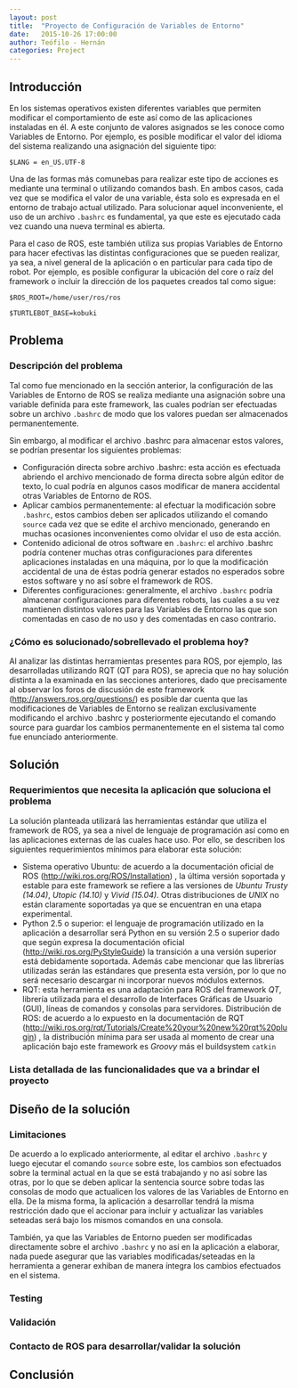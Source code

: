 ```yaml
---
layout: post
title:  "Proyecto de Configuración de Variables de Entorno"
date:   2015-10-26 17:00:00
author: Teófilo - Hernán
categories: Project
---
```


## Introducción

En los sistemas operativos existen diferentes variables que permiten modificar el comportamiento de este así como de las aplicaciones instaladas en él. A este conjunto de valores asignados se les conoce como Variables de Entorno. Por ejemplo, es posible modificar el valor del idioma del sistema realizando una asignación del siguiente tipo:

`$LANG = en_US.UTF-8`

Una de las formas más comunebas para realizar este tipo de acciones es mediante una terminal o utilizando comandos bash. En ambos casos, cada vez que se modifica el valor de una variable, ésta solo es expresada en el entorno de trabajo actual utilizado. Para solucionar aquel inconveniente, el uso de un archivo `.bashrc` es fundamental, ya que este es ejecutado cada vez cuando una nueva terminal es abierta.

Para el caso de ROS, este también utiliza sus propias Variables de Entorno para hacer efectivas las distintas configuraciones que se pueden realizar, ya sea, a nivel general de la aplicación o en particular para cada tipo de robot. Por ejemplo, es posible configurar la ubicación del core o raíz del framework o incluir la dirección de los paquetes creados tal como sigue:

`$ROS_ROOT=/home/user/ros/ros` 

`$TURTLEBOT_BASE=kobuki`

## Problema

### Descripción del problema
Tal como fue mencionado en la sección anterior, la configuración de las Variables de Entorno de ROS se realiza mediante una asignación sobre una variable definida para este framework, las cuales podrían ser efectuadas sobre un archivo `.bashrc` de modo que los valores puedan ser almacenados permanentemente.

Sin embargo, al modificar el archivo .bashrc para almacenar estos valores, se podrían presentar los siguientes problemas:

* Configuración directa sobre archivo .bashrc: esta acción es efectuada abriendo el archivo mencionado de forma directa sobre algún editor de texto, lo cual podría en algunos casos modificar de manera accidental otras Variables de Entorno de ROS.
* Aplicar cambios permanentemente: al efectuar la modificación sobre `.bashrc`, estos cambios deben ser aplicados utilizando el comando `source` cada vez que se edite el archivo mencionado, generando en muchas ocasiones inconvenientes como olvidar el uso de esta acción.
* Contenido adicional de otros software en `.bashrc`: el archivo .bashrc podría contener muchas otras configuraciones para diferentes aplicaciones instaladas en una máquina, por lo que la modificación accidental de una de éstas podría generar estados no esperados sobre estos software y no así sobre el framework de ROS.
* Diferentes configuraciones: generalmente, el archivo `.bashrc` podría almacenar configuraciones para diferentes robots, las cuales a su vez mantienen distintos valores para las Variables de Entorno las que son comentadas en caso de no uso y des comentadas en caso contrario.

### ¿Cómo es solucionado/sobrellevado el problema hoy?

Al analizar las distintas herramientas presentes para ROS, por ejemplo, las desarrolladas utilizando RQT (QT para ROS), se aprecia que no hay solución distinta a la examinada en las secciones anteriores, dado que precisamente al observar los foros de discusión de este framework (http://answers.ros.org/questions/) es posible dar cuenta que las modificaciones de Variables de Entorno se realizan exclusivamente modificando el archivo .bashrc y posteriormente ejecutando el comando source para guardar los cambios permanentemente en el sistema tal como fue enunciado anteriormente.

## Solución

### Requerimientos que necesita la aplicación que soluciona el problema

La solución planteada utilizará las herramientas estándar que utiliza el framework de ROS, ya sea a nivel de lenguaje de programación así como en las aplicaciones externas de las cuales hace uso. Por ello, se describen los siguientes requerimientos mínimos para elaborar esta solución:

* Sistema operativo Ubuntu: de acuerdo a la documentación oficial de ROS (<http://wiki.ros.org/ROS/Installation>) , la última versión soportada y estable para este framework se refiere a las versiones de _Ubuntu Trusty (14.04)_, _Utopic (14.10)_ y _Vivid (15.04)_. Otras distribuciones de _UNIX_ no están claramente soportadas ya que se encuentran en una etapa experimental.
* Python 2.5 o superior: el lenguaje de programación utilizado en la aplicación a desarrollar será Python en su versión 2.5 o superior dado que según expresa la documentación oficial (<http://wiki.ros.org/PyStyleGuide>) la transición a una versión superior está debidamente soportada. Además cabe mencionar que las librerías utilizadas serán las estándares que presenta esta versión, por lo que no será necesario descargar ni incorporar nuevos módulos externos.
* RQT: esta herramienta es una adaptación para ROS del framework _QT_, librería utilizada para el desarrollo de Interfaces Gráficas de Usuario (GUI), líneas de comandos y consolas para servidores. 
Distribución de ROS: de acuerdo a lo expuesto en la documentación de RQT (<http://wiki.ros.org/rqt/Tutorials/Create%20your%20new%20rqt%20plugin>) , la distribución mínima para ser usada al momento de crear una aplicación bajo este framework es _Groovy_ más el buildsystem `catkin`

### Lista detallada de las funcionalidades que va a brindar el proyecto

## Diseño de la solución

### Limitaciones

De acuerdo a lo explicado anteriormente, al editar el archivo `.bashrc` y luego ejecutar el comando `source` sobre este, los cambios son efectuados sobre la terminal actual en la que se está trabajando y no así sobre las otras, por lo que se deben aplicar la sentencia source sobre todas las consolas de modo que actualicen los valores de las Variables de Entorno en ella. De la misma forma, la aplicación a desarrollar tendrá la misma restricción dado que el accionar para incluir y actualizar las variables seteadas será bajo los mismos comandos en una consola.

También, ya que las Variables de Entorno pueden ser modificadas directamente sobre el archivo `.bashrc` y no así en la aplicación a elaborar, nada puede asegurar que las variables modificadas/seteadas en la herramienta a generar exhiban de manera íntegra los cambios efectuados en el sistema.

### Testing

### Validación

### Contacto de ROS para desarrollar/validar la solución

## Conclusión
